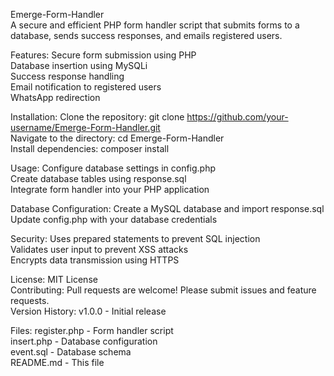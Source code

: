 Emerge-Form-Handler<br>
A secure and efficient PHP form handler script that submits forms to a database, sends success responses, and emails registered users.<br>

Features:
Secure form submission using PHP <br>
Database insertion using MySQLi<br>
Success response handling<br>
Email notification to registered users<br>
WhatsApp redirection<br>

Installation:
Clone the repository: git clone https://github.com/your-username/Emerge-Form-Handler.git<br>
Navigate to the directory: cd Emerge-Form-Handler<br>
Install dependencies: composer install<br>

Usage:
Configure database settings in config.php<br>
Create database tables using response.sql<br>
Integrate form handler into your PHP application<br>

Database Configuration:
Create a MySQL database and import response.sql<br>
Update config.php with your database credentials<br>

Security:
Uses prepared statements to prevent SQL injection<br>
Validates user input to prevent XSS attacks<br>
Encrypts data transmission using HTTPS<br>

License:
MIT License<br>
Contributing:
Pull requests are welcome! Please submit issues and feature requests.<br>
Version History:
v1.0.0 - Initial release<br>

Files:
register.php - Form handler script<br>
insert.php - Database configuration<br>
event.sql - Database schema<br>
README.md - This file<br>
